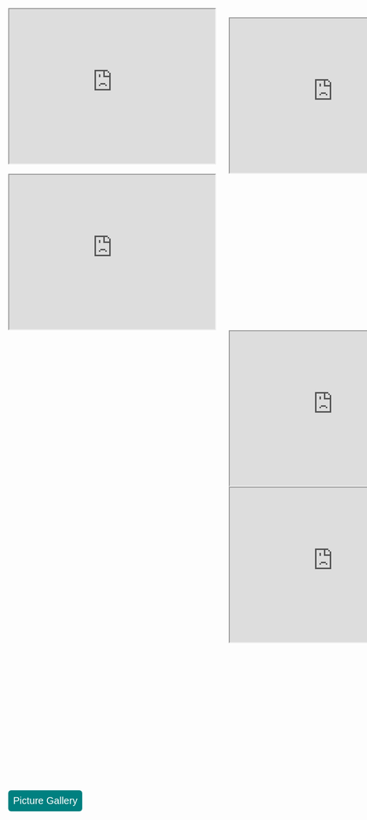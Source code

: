 <iframe width="420" height="315"
src="https://www.youtube.com/embed/tgbNymZ7vqY">
</iframe>

<iframe width="420" height="315" style="position: relative; left: 450px; bottom: 300px;"
src="https://www.youtube.com/embed/tgbNymZ7vqY">
</iframe>

<iframe width="420" height="315" style="position: relative; bottom: 300px;"
src="https://www.youtube.com/embed/tgbNymZ7vqY">
</iframe>

<iframe width="420" height="315" style="position: relative; left: 450px; bottom: 300px;"
src="https://www.youtube.com/embed/tgbNymZ7vqY">
</iframe>

<iframe width="420" height="315" style="position: relative; left: 450px; bottom: 300px;"
src="https://www.youtube.com/embed/tgbNymZ7vqY">
</iframe>

<style type="text/css">
#submit {
 background-color: #008080;
 padding: .5em;
 -moz-border-radius: 5px;
 -webkit-border-radius: 5px;
 border-radius: 6px;
 color: #fff;
 align: center;
 font-size: 20px;
 text-decoration: none;
 border: none;
}
#submit:hover {
 border: none;
 background: orange;
 box-shadow: 0px 0px 1px #777;
}
</style>

<form>
<input id='submit' type="BUTTON" value="Picture Gallery" onclick="window.location.href='https://larguncw.github.io/PyRoboCar/pages/Gallery'">
</form>

<form>
<input id='submit' style="position: relative; left: 750px; bottom: 45px;" type="BUTTON" value="Homepage" onclick="window.location.href='https://larguncw.github.io/PyRoboCar/'">
</form>
